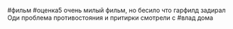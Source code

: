 #фильм #оценка5 
очень милый фильм, но бесило что гарфилд задирал Оди
проблема противостояния и притирки
смотрели с #влад дома
